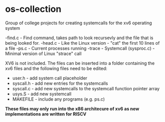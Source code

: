 # os-collection
Group of college projects for creating systemcalls for the xv6 operating system

-find.c - Find command, takes path to look recursevly and the file that is being looked for.
-head.c - Like the Linux version - "cat" the first 10 lines of a file
-ps.c - Current processes running
-trace - Systemcall (sysproc.c) - Minimal version of Linux "strace" call

XV6 is not included. The files can be inserted into a folder containing the xv6 files and the following files need to be edited:
- user.h - add system call placeholder
- syscall.h - add new entries for the systemcalls
- syscall.c - add new systemcalls to the systemcall function pointer array
- usys.S - add new systemcall
- MAKEFILE - include any programs (e.g. ps.c)

**These files may only run into the x86 architecure of xv6 as new implementations are written for RISCV**
